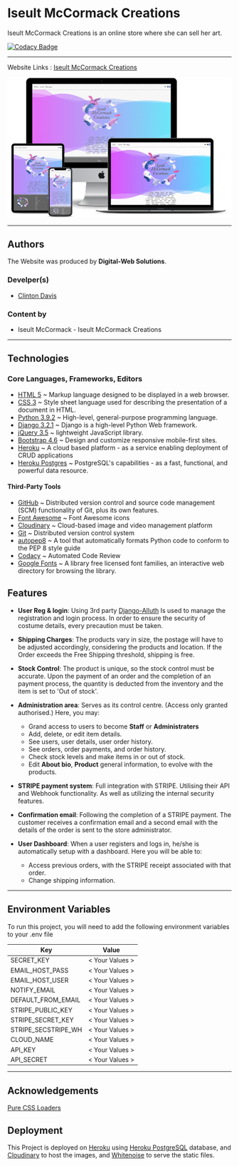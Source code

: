# Iseult McCormack Creations

Iseult McCormack Creations is an online store where she can sell her art.

[![Codacy Badge](https://app.codacy.com/project/badge/Grade/6ca05b1b647348e89616ae5bf5cc96b5)](https://www.codacy.com/gh/Clinton-Davis/Iseult_McCormack/dashboard?utm_source=github.com&amp;utm_medium=referral&amp;utm_content=Clinton-Davis/Iseult_McCormack&amp;utm_campaign=Badge_Grade)

---

Website Links : [Iseult McCormack Creations](https://www.iseultmccormackcreations.eu/)

![Iseult McCormack Creations](./static/img/social_icons/smartmockups_iseult_shop.png)

---

## Authors

The Website was produced by **Digital-Web Solutions**.

### Develper(s)

- [Clinton Davis]([clintondavis](https://www.clintondavis.org/))
  
### Content by

- Iseult McCormack - Iseult McCormack Creations

---

## Technologies

### Core Languages, Frameworks, Editors

- [HTML 5](https://en.wikipedia.org/wiki/HTML) ~ Markup language designed to be displayed in a web browser.
- [CSS 3](https://en.wikipedia.org/wiki/Cascading_Style_Sheets) ~ Style sheet language used for describing the presentation of a document in HTML.
- [Python 3.9.2](https://code.jquery.com/) ~ High-level, general-purpose programming language.
- [Django 3.2.1](https://www.djangoproject.com/) ~ Django is a high-level Python Web framework.
- [jQuery 3.5](https://code.jquery.com/) ~ lightweight JavaScript library.
- [Bootstrap 4.6](https://getbootstrap.com/) ~ Design and customize responsive mobile-first sites.
- [Heroku](https://heroku.com) ~ A cloud based platform - as a service enabling deployment of CRUD applications
- [Heroku Postgres](https://www.heroku.com/postgres) ~ PostgreSQL's capabilities - as a fast, functional, and powerful data resource.

#### Third-Party Tools

- [GitHub](https://github.com/) ~ Distributed version control and source code management (SCM) functionality of Git, plus its own features.
- [Font Awesome](https://fontawesome.com/) ~ Font Awesome icons
- [Cloudinary](https://cloudinary.com/) ~ Cloud-based image and video management platform
- [Git](https://git-scm.com/) ~ Distributed version control system
- [autopep8](https://pypi.org/project/autopep8/) ~ A tool that automatically formats Python code to conform to the PEP 8 style guide
- [Codacy](https://app.codacy.com/) ~ Automated Code Review
- [Google Fonts](https://fonts.google.com/) ~ A library free licensed font families, an interactive web directory for browsing the library.

## Features

- **User Reg & login**: Using 3rd party [Django-Alluth](https://django-allauth.readthedocs.io/en/latest/#) Is used to manage the registration and login process. In order to ensure the security of costume details, every precaution must be taken.

- **Shipping Charges**: The products vary in size, the postage will have to be adjusted accordingly, considering the products and location. If the Order exceeds the Free Shipping threshold, shipping is free.

- **Stock Control**: The product is unique, so the stock control must be accurate. Upon the payment of an order and the completion of an payment process, the quantity is deducted from the inventory and the item is set to 'Out of stock'.
  
- **Administration area**: Serves as its control centre. (Access only granted authorised.)
 Here, you may:
  - Grand access to users to become **Staff** or **Administraters**
  - Add, delete, or edit item details.
  - See users, user details, user order history.
  - See orders, order payments, and order history.
  - Check stock levels and make items in or out of stock.
  - Edit **About bio**, **Product** general information, to evolve with the products.

- **STRIPE payment system**: Full integration with STRIPE. Utilising their API and Webhook functionality. As well as utilizing the internal security features.
  
- **Confirmation email**: Following the completion of a STRIPE payment. The customer receives a confirmation email and a second email with the details of the order is sent to the store administrator.
- **User Dashboard**: When a user registers and logs in, he/she is automatically setup with a dashboard. Here you will be able to:
  - Access previous orders, with the STRIPE receipt associated with that order.
  - Change shipping information.

---

## Environment Variables

To run this project, you will need to add the following environment variables to your .env file

| Key                 |      Value      |
| ------------------- | :-------------: |
| SECRET_KEY          | < Your Values > |
| EMAIL_HOST_PASS     | < Your Values > |
| EMAIL_HOST_USER     | < Your Values > |
| NOTIFY_EMAIL        | < Your Values > |
| DEFAULT_FROM_EMAIL  | < Your Values > |
| STRIPE_PUBLIC_KEY   | < Your Values > |
| STRIPE_SECRET_KEY   | < Your Values > |
| STRIPE_SECSTRIPE_WH | < Your Values > |
| CLOUD_NAME          | < Your Values > |
| API_KEY             | < Your Values > |
| API_SECRET          | < Your Values > |

---

## Acknowledgements

[Pure CSS Loaders](https://loading.io/css)

## Deployment

This Project is deployed on [Heroku](https://dashboard.heroku.com/) using [Heroku PostgreSQL](https://dashboard.heroku.com/) database, and [Cloudinary](https://cloudinary.com/) to host the images, and [Whitenoise](http://whitenoise.evans.io/en/stable/index.html) to serve the static files.
